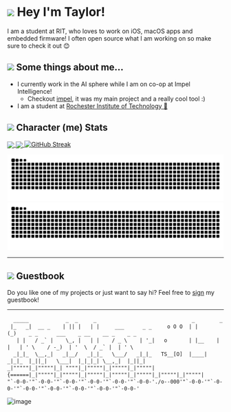 # <img src="https://media.giphy.com/media/2wh8AaMZ2jtRseDQ3C/giphy.gif" width="35"> Hey I'm Taylor!
I am a student at RIT, who loves to work on iOS, macOS apps and embedded firmware! I often open source what I am working on so make sure to check it out 😊

## <img src="https://media.giphy.com/media/88hQmbBidKbZ4Z63sX/giphy.gif" width="25"/> Some things about me...
- I currently work in the AI sphere while I am on co-op at Impel Intelligence!
  - Checkout [impel](https://x.com/impel_ai), it was my main project and a really cool tool :)
- I am a student at [Rochester Institute of Technology 🐅](https://www.rit.edu/)

##  <img src="https://media.tenor.com/1MFEcgJWwlMAAAAi/vault-boy.gif" width="25"/> Character (me) Stats
<a href="https://github.com/anuraghazra/github-readme-stats">
  <img height=200 align="center" src="https://github-readme-stats-ruddy-five-19.vercel.app/api?username=actuallytaylor&show_icons=true&theme=transparent?" />
</a>
<a href="https://github.com/anuraghazra/github-readme-stats">
  <img height=200 align="center" src="https://github-readme-stats-ruddy-five-19.vercel.app/api/top-langs/?username=actuallytaylor&layout=compact&theme=transparent&langs_count=8&card_width=320?" />
</a>
<a href="https://git.io/streak-stats">
  <img src="https://github-readme-streak-stats-two-orpin.vercel.app?user=ActuallyTaylor&theme=transparent&card_width=480&card_height=200" alt="GitHub Streak" />
</a>

<!-- GitHub snake with light and dark mode -->
![Snake eating my GitHub stats](https://raw.githubusercontent.com/ActuallyTaylor/ActuallyTaylor/refs/heads/snake/github-contribution-grid-snake-dark.svg#gh-dark-mode-only)
![Snake eating my GitHub stats](https://raw.githubusercontent.com/ActuallyTaylor/ActuallyTaylor/refs/heads/snake/github-contribution-grid-snake.svg#gh-light-mode-only)

----

## <img src="https://media.giphy.com/media/iEbPnIPyh9Exq/giphy.gif" width="25"/> Guestbook
<!--START_SECTION:guestbook-->

Do you like one of my projects or just want to say hi? Feel free to [sign](https://github.com/actuallytaylor/actuallytaylor/issues/new?title=Guestbook) my guestbook!
<!--END_SECTION:guestbook-->

---
```
  _____            _  _     _                               _        _                                           
 |_   _|  __ _    | || |   | |     ___      _ _     o O O  | |      (_)    _ _      ___    _ __    __ _    _ _   
   | |   / _` |    \_, |   | |    / _ \    | '_|   o       | |__    | |   | ' \    / -_)  | '  \  / _` |  | ' \  
  _|_|_  \__,_|   _|__/   _|_|_   \___/   _|_|_   TS__[O]  |____|  _|_|_  |_||_|   \___|  |_|_|_| \__,_|  |_||_| 
_|"""""|_|"""""|_| """"|_|"""""|_|"""""|_|"""""| {======|_|"""""|_|"""""|_|"""""|_|"""""|_|"""""|_|"""""|_|"""""|
"`-0-0-'"`-0-0-'"`-0-0-'"`-0-0-'"`-0-0-'"`-0-0-'./o--000'"`-0-0-'"`-0-0-'"`-0-0-'"`-0-0-'"`-0-0-'"`-0-0-'"`-0-0-'
```
![image](https://github.com/user-attachments/assets/adcee253-fc77-4747-8b71-6d89f490708d)

<!--
### <img src="https://media.giphy.com/media/l41Ym0KvdRlGZwlTa/giphy.gif" width="25"> Open Sourcing my work is one of my favorite things!
#### Personal Open Source
[![Open CAN Monitor](https://github-readme-stats-ruby-rho-45.vercel.app/api/pin?theme=transparent&username=actuallytaylor&repo=OpenCANMonitor)](https://github.com/ActuallyTaylor/OpenCANMonitor)
[![My Person Website](https://github-readme-stats-ruby-rho-45.vercel.app/api/pin?theme=transparent&username=actuallytaylor&repo=Portfolio)](https://github.com/ActuallyTaylor/Portfolio)
[![Open Jellycuts](https://github-readme-stats-ruby-rho-45.vercel.app/api/pin?theme=transparent&username=OpenJelly&repo=Open-Jellycuts)](https://github.com/ActuallyTaylor/Open-Jellycuts)
[![Swift SFSymbols](https://github-readme-stats-ruby-rho-45.vercel.app/api/pin?theme=transparent&username=actuallytaylor&repo=SFSymbols)](https://github.com/ActuallyTaylor/SFSymbols)
[![Hydrogen Reporter](https://github-readme-stats-ruby-rho-45.vercel.app/api/pin?theme=transparent&username=actuallytaylor&repo=HydrogenReporter)](https://github.com/ActuallyTaylor/HydrogenReporter)
[![Firefly](https://github-readme-stats-ruby-rho-45.vercel.app/api/pin?theme=transparent&username=actuallytaylor&repo=Firefly)](https://github.com/ActuallyTaylor/Firefly)

#### School Clubs
At school I am on the [RIT Electric Vehicle Team](https://rit-evt.com/), I work on the Firmware team ensuring that all of the components of the bike can communicate and properly coordinate their actions. The two main projects I have worked on are the HUDL and our CAN abstraction layer.

[![EVT Core](https://github-readme-stats-ruby-rho-45.vercel.app/api/pin?theme=transparent&username=RIT-EVT&repo=EVT-core)](https://github.com/RIT-EVT/EVT-core)
[![HUDL](https://github-readme-stats-ruby-rho-45.vercel.app/api/pin?theme=transparent&username=RIT-EVT&repo=HUDL)](https://github.com/RIT-EVT/HUDL)

#### Work Open Source
[![Accessibiltiy Navigator](https://github-readme-stats-ruby-rho-45.vercel.app/api/pin?theme=transparent&username=impel-intelligence&repo=AccessibilityNavigator)](https://github.com/impel-intelligence/AccessibilityNavigator)
[![MagnitudeDB](https://github-readme-stats-ruby-rho-45.vercel.app/api/pin?theme=transparent&username=impel-intelligence&repo=MagnitudeDB)](https://github.com/impel-intelligence/MagnitudeDB)
[![SLlama](https://github-readme-stats-ruby-rho-45.vercel.app/api/pin?theme=transparent&username=impel-intelligence&repo=SLlama)](https://github.com/impel-intelligence/SLlama)
-->

